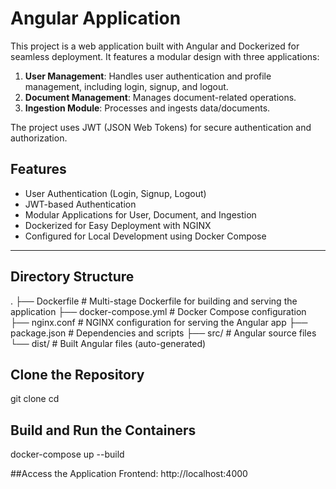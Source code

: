 # Angular Application

This project is a web application built with Angular and Dockerized for seamless deployment. It features a modular design with three applications:
1. **User Management**: Handles user authentication and profile management, including login, signup, and logout.
2. **Document Management**: Manages document-related operations.
3. **Ingestion Module**: Processes and ingests data/documents.

The project uses JWT (JSON Web Tokens) for secure authentication and authorization.

## Features
- User Authentication (Login, Signup, Logout)
- JWT-based Authentication
- Modular Applications for User, Document, and Ingestion
- Dockerized for Easy Deployment with NGINX
- Configured for Local Development using Docker Compose

---

## Directory Structure
.
├── Dockerfile           # Multi-stage Dockerfile for building and serving the application
├── docker-compose.yml   # Docker Compose configuration
├── nginx.conf           # NGINX configuration for serving the Angular app
├── package.json         # Dependencies and scripts
├── src/                 # Angular source files
└── dist/                # Built Angular files (auto-generated)

## Clone the Repository
git clone <repository-url>
cd <repository-directory>

## Build and Run the Containers
docker-compose up --build

##Access the Application
Frontend: http://localhost:4000